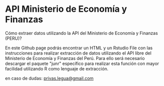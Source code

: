 # API Ministerio de Economía y Finanzas
Cómo extraer datos utilizando la API del Ministerio de Economía y Finanzas (PERU)?

En este Github page podrás encontrar un HTML y un Rstudio File con las instrucciones para realizar extracción de datos utilizando el API libre del Ministerio de Economía y Finanzas del Perú. Para ello será necesario descargar el paquete "junr" específico para realizar esta función con mayor facilidad utilizando R como lenguaje de extracción.  

en caso de dudas: privas.legua@gmail.com